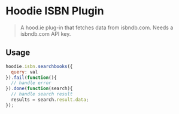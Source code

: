 Hoodie ISBN Plugin
======================

> A hood.ie plug-in that fetches data from isbndb.com. Needs a isbndb.com API key.

## Usage

```js
hoodie.isbn.searchbooks({
  query: val
}).fail(function(){
  // handle error
}).done(function(search){
  // handle search result
  results = search.result.data;
});
```
